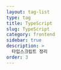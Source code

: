```yaml
---
layout: tag-list
type: tag
title: TypeScript
slug: TypeScript
category: frontend
sidebar: true
description: >
  타입스크립트 정리
order: 3
---
```

